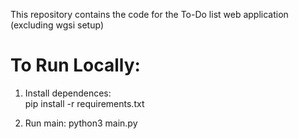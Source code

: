 This repository contains the code for the To-Do list web application (excluding wgsi setup)

# To Run Locally:
1. Install dependences: <br>
pip install -r requirements.txt

2. Run main:
python3 main.py

